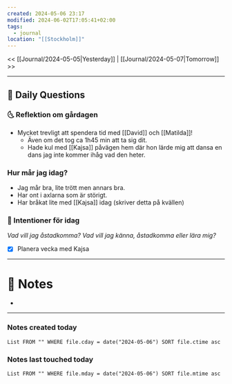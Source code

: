 ```yaml
---
created: 2024-05-06 23:17
modified: 2024-06-02T17:05:41+02:00
tags:
  - journal
location: "[[Stockholm]]"
---
```


<< [[Journal/2024-05-05|Yesterday]] | [[Journal/2024-05-07|Tomorrow]] >>

---
## 📅 Daily Questions
### 🌜 Reflektion om gårdagen
- Mycket trevligt att spendera tid med [[David]] och [[Matilda]]!
	- Även om det tog ca 1h45 min att ta sig dit.
	- Hade kul med [[Kajsa]] påvägen hem där hon lärde mig att dansa en dans jag inte kommer ihåg vad den heter.

### Hur mår jag idag?
- Jag mår bra, lite trött men annars bra. 
- Har ont i axlarna som är störigt.
- Har bråkat lite med [[Kajsa]] idag (skriver detta på kvällen)

### 🚀  Intentioner för idag
_Vad vill jag åstadkomma? Vad vill jag känna, åstadkomma eller lära mig?_
- [x] Planera vecka med Kajsa

---
# 📝 Notes
- 
---
### Notes created today
```dataview
List FROM "" WHERE file.cday = date("2024-05-06") SORT file.ctime asc
```
### Notes last touched today
```dataview
List FROM "" WHERE file.mday = date("2024-05-06") SORT file.mtime asc
```